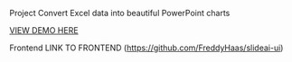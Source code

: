Project
Convert Excel data into beautiful PowerPoint charts

[VIEW DEMO HERE](https://slideai-demo.vercel.app/)

Frontend
LINK TO FRONTEND (https://github.com/FreddyHaas/slideai-ui)
